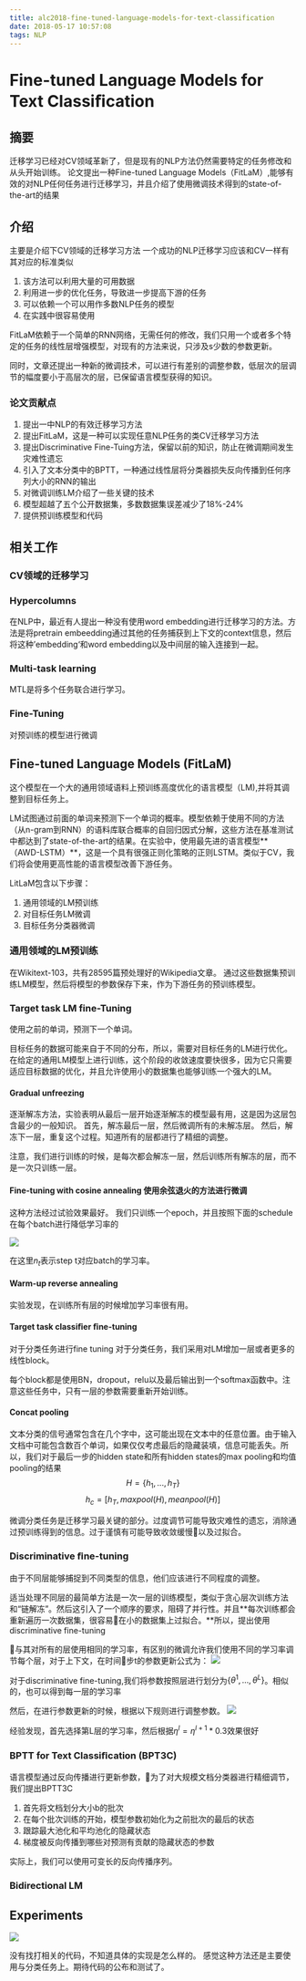```yaml
---
title: alc2018-fine-tuned-language-models-for-text-classification
date: 2018-05-17 10:57:08
tags: NLP
---
```

# Fine-tuned Language Models for Text Classiﬁcation
## 摘要
迁移学习已经对CV领域革新了，但是现有的NLP方法仍然需要特定的任务修改和从头开始训练。
论文提出一种Fine-tuned Language Models（FitLaM）,能够有效的对NLP任何任务进行迁移学习，并且介绍了使用微调技术得到的state-of-the-art的结果
<!-- more -->
## 介绍
主要是介绍下CV领域的迁移学习方法
一个成功的NLP迁移学习应该和CV一样有其对应的标准类似
1. 该方法可以利用大量的可用数据
2. 利用进一步的优化任务，导致进一步提高下游的任务
3. 可以依赖一个可以用作多数NLP任务的模型
4. 在实践中很容易使用


FitLaM依赖于一个简单的RNN网络，无需任何的修改，我们只用一个或者多个特定的任务的线性层增强模型，对现有的方法来说，只涉及s少数的参数更新。

同时，文章还提出一种新的微调技术，可以进行有差别的调整参数，低层次的层调节的幅度要小于高层次的层，已保留语言模型获得的知识。

### 论文贡献点
1. 提出一中NLP的有效迁移学习方法
2. 提出FitLaM，这是一种可以实现任意NLP任务的类CV迁移学习方法
3. 提出Discriminative Fine-Tuing方法，保留以前的知识，防止在微调期间发生灾难性遗忘
4. 引入了文本分类中的BPTT，一种通过线性层将分类器损失反向传播到任何序列大小的RNN的输出
5. 对微调训练LM介绍了一些关键的技术
6. 模型超越了五个公开数据集，多数数据集误差减少了18%-24%
7. 提供预训练模型和代码

## 相关工作
### CV领域的迁移学习

### Hypercolumns
在NLP中，最近有人提出一种没有使用word embedding进行迁移学习的方法。方法是将pretrain embeedding通过其他的任务捕获到上下文的context信息，然后将这种’embedding‘和word embedding以及中间层的输入连接到一起。

### Multi-task learning
MTL是将多个任务联合进行学习。

### Fine-Tuning
对预训练的模型进行微调

## Fine-tuned Language Models (FitLaM)
这个模型在一个大的通用领域语料上预训练高度优化的语言模型（LM),并将其调整到目标任务上。

LM试图通过前面的单词来预测下一个单词的概率。模型依赖于使用不同的方法（从n-gram到RNN）的语料库联合概率的自回归因式分解，这些方法在基准测试中都达到了state-of-the-art的结果。在实验中，使用最先进的语言模型**（AWD-LSTM）**，这是一个具有很强正则化策略的正则LSTM。类似于CV，我们将会使用更高性能的语言模型改善下游任务。

LitLaM包含以下步骤：
1. 通用领域的LM预训练
2. 对目标任务LM微调
3. 目标任务分类器微调

### 通用领域的LM预训练
在Wikitext-103，共有28595篇预处理好的Wikipedia文章。
通过这些数据集预训练LM模型，然后将模型的参数保存下来，作为下游任务的预训练模型。

### Target task LM fine-Tuning
使用之前的单词，预测下一个单词。

目标任务的数据可能来自于不同的分布，所以，需要对目标任务的LM进行优化。在给定的通用LM模型上进行训练，这个阶段的收敛速度要快很多，因为它只需要适应目标数据的优化，并且允许使用小的数据集也能够训练一个强大的LM。

#### Gradual unfreezing
逐渐解冻方法，实验表明从最后一层开始逐渐解冻的模型最有用，这是因为这层包含最少的一般知识。
首先，解冻最后一层，然后微调所有的未解冻层。
然后，解冻下一层，重复这个过程。知道所有的层都进行了精细的调整。

注意，我们进行训练的时候，是每次都会解冻一层，然后训练所有解冻的层，而不是一次只训练一层。

#### Fine-tuning with cosine annealing 使用余弦退火的方法进行微调
这种方法经过试验效果最好。
我们只训练一个epoch，并且按照下面的schedule在每个batch进行降低学习率的

![](https://raw.githubusercontent.com/gjwei/images/master/20180517152338.png)

在这里$n_t$表示step t对应batch的学习率。

#### Warm-up reverse annealing
实验发现，在训练所有层的时候增加学习率很有用。

#### Target task classiﬁer ﬁne-tuning
对于分类任务进行fine tuning
对于分类任务，我们采用对LM增加一层或者更多的线性block。

每个block都是使用BN，dropout，relu以及最后输出到一个softmax函数中。注意这些任务中，只有一层的参数需要重新开始训练。

#### Concat pooling
文本分类的信号通常包含在几个字中，这可能出现在文本中的任意位置。由于输入文档中可能包含数百个单词，如果仅仅考虑最后的隐藏装填，信息可能丢失。所以，我们对于最后一步的hidden state和所有hidden states的max pooling和均值pooling的结果
$$ H = \{h_1, ..., h_T\} $$
$$ h_c = [h_T, maxpool(H), meanpool(H)] $$

微调分类任务是迁移学习最关键的部分。过度调节可能导致灾难性的遗忘，消除通过预训练得到的信息。过于谨慎有可能导致收敛缓慢以及过拟合。

### Discriminative ﬁne-tuning

由于不同层能够捕捉到不同类型的信息，他们应该进行不同程度的调整。

适当处理不同层的最简单方法是一次一层的训练模型，类似于贪心层次训练方法和“链解冻”。然后这引入了一个顺序的要求，阻碍了并行性。并且**每次训练都会重新遍历一次数据集，很容易在小的数据集上过拟合。**所以，提出使用discriminative fine-tuning

与其对所有的层使用相同的学习率，有区别的微调允许我们使用不同的学习率调节每个层，对于上下文，在时间步t的参数更新公式为：
![](https://raw.githubusercontent.com/gjwei/gjwei.github.io/master/uploads/20180517144054.png)

对于discriminative fine-tuning,我们将参数按照层进行划分为$\{ \theta^1, ..., \theta^L\}$。相似的，也可以得到每一层的学习率

然后，在进行参数更新的时候，根据以下规则进行调整参数。
![](https://raw.githubusercontent.com/gjwei/images/master/20180517152238.png)

经验发现，首先选择第L层的学习率，然后根据$\eta^l = \eta^{l + 1} * 0.3$效果很好

### BPTT for Text Classiﬁcation (BPT3C)

语言模型通过反向传播进行更新参数，为了对大规模文档分类器进行精细调节，我们提出BPTT3C
1. 首先将文档划分大小b的批次
2. 在每个批次训练的开始，模型参数初始化为之前批次的最后的状态
3. 跟踪最大池化和平均池化的隐藏状态
4. 梯度被反向传播到哪些对预测有贡献的隐藏状态的参数

实际上，我们可以使用可变长的反向传播序列。

### Bidirectional LM

## Experiments
![](https://raw.githubusercontent.com/gjwei/images/master/20180517152156.png)


没有找打相关的代码，不知道具体的实现是怎么样的。
感觉这种方法还是主要使用与分类任务上。期待代码的公布和测试了。